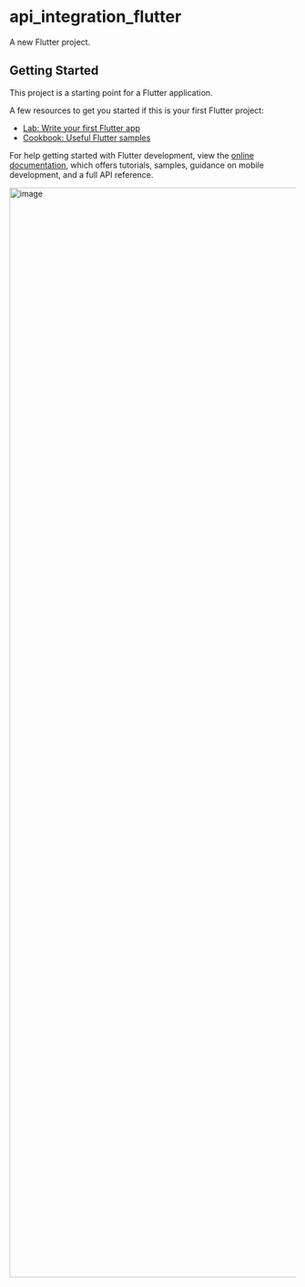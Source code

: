 # api_integration_flutter

A new Flutter project.

## Getting Started

This project is a starting point for a Flutter application.

A few resources to get you started if this is your first Flutter project:

- [Lab: Write your first Flutter app](https://docs.flutter.dev/get-started/codelab)
- [Cookbook: Useful Flutter samples](https://docs.flutter.dev/cookbook)

For help getting started with Flutter development, view the
[online documentation](https://docs.flutter.dev/), which offers tutorials,
samples, guidance on mobile development, and a full API reference.


<img width="1913" alt="image" src="https://github.com/Suren06/api_integration_flutter/assets/39640590/29176fa9-2992-4490-93ba-d164b8f06413">
